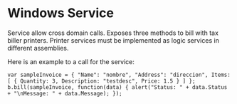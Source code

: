 Windows Service
================

Service allow cross domain calls. Exposes three methods to bill with tax biller printers.
Printer services must be implemented as logic services in different assemblies.

Here is an example to a call for the service:

`var sampleInvoice = { "Name": "nombre", "Address": "direccion", Items: [ { Quantity: 3, Description: "testdesc", Price: 1.5 } ] };
b.bill(sampleInvoice, function(data) { alert("Status: " + data.Status + "\nMessage: " + data.Message); });`